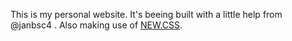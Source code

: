 This is my personal website. It's beeing built with a little help from @janbsc4 . Also making use of [NEW.CSS](https://github.com/xz/new.css).
